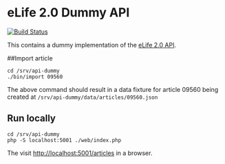 eLife 2.0 Dummy API
===================

[![Build Status](http://ci--alfred.elifesciences.org/buildStatus/icon?job=test-api-dummy)](http://ci--alfred.elifesciences.org/job/test-api-dummy)

This contains a dummy implementation of the [eLife 2.0 API](https://github.com/elifesciences/api-raml).

##Import article

```$sh
cd /srv/api-dummy
./bin/import 09560
```

The above command should result in a data fixture for article 09560 being created at `/srv/api-dummy/data/articles/09560.json`

## Run locally

```$sh
cd /srv/api-dummy
php -S localhost:5001 ./web/index.php
```

The visit [http://localhost:5001/articles](http://localhost:5001/articles) in a browser.